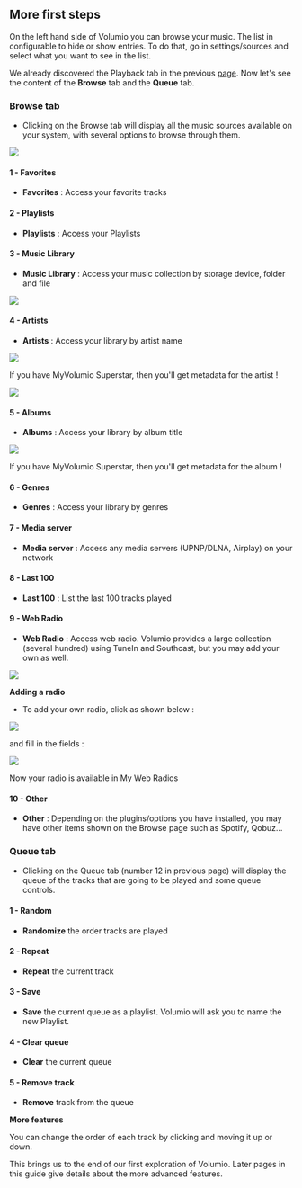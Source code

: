  ## More first steps

On the left hand side of Volumio you can browse your music.
The list in configurable to hide or show entries. To do that, go in settings/sources and select what you want to see in the list.

We already discovered the Playback tab in the previous <a href="First_steps_with_Volumio.html">page</a>.
Now let's see the content of the __Browse__ tab and the __Queue__ tab.

### Browse tab

* Clicking on the Browse tab will display all the music sources available on your system, with several options to browse through them.


<img src="./img/browse_page.png">

#### 1 - Favorites

* __Favorites__ : Access your favorite tracks

#### 2 - Playlists

* __Playlists__ : Access your Playlists

#### 3 - Music Library

* __Music Library__ : Access your music collection by storage device, folder and file

<img src="./img/music_library.png">

#### 4 - Artists

* __Artists__ : Access your library by artist name

<img src="./img/music_library_artists.jpg">

If you have MyVolumio Superstar, then you'll get metadata for the artist !

<img src="./img/music_library_artists_meta.jpg">

#### 5 - Albums

* __Albums__ : Access your library by album title

<img src="./img/music_library_albums.jpg">

If you have MyVolumio Superstar, then you'll get metadata for the album !

#### 6 - Genres

* __Genres__ : Access your library by genres

#### 7 - Media server

* __Media server__ : Access any media servers (UPNP/DLNA, Airplay) on your network

#### 8 - Last 100

* __Last 100__ : List the last 100 tracks played

#### 9 - Web Radio

* __Web Radio__ : Access web radio. Volumio provides a large collection (several hundred) using TuneIn and Southcast, 
  but you may add your own as well.

<img src="./img/music_library_radio.jpg">

__Adding a radio__
* To add your own radio, click as shown below :

<img src="./img/music_library_add_radio.jpg">

and fill in the fields :

<img src="./img//music_library_add_url.png">

Now your radio is available in My Web Radios

#### 10 - Other

* __Other__ : Depending on the plugins/options you have installed, you may have other items shown on the Browse page such as Spotify, Qobuz...

### Queue tab

* Clicking on the Queue tab (number 12 in previous page) will display the queue of the tracks that are going to be played
  and some queue controls.

#### 1 - Random

* __Randomize__ the order tracks are played

#### 2 - Repeat

* __Repeat__ the current track

#### 3 - Save

* __Save__ the current queue as a playlist. Volumio will ask you to name the new Playlist.

#### 4 - Clear queue

* __Clear__ the current queue

#### 5 - __Remove__ track

* __Remove__ track from the queue

__More features__

You can change the order of each track by clicking and moving it up or down.



This brings us to the end of our first exploration of Volumio.
Later pages in this guide give details about the more advanced features.
